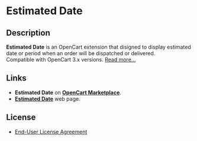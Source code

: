 # Estimated Date

## Description
**Estimated Date** is an OpenCart extension that disigned to display estimated date or period when an order will be dispatched or delivered.  
Compatible with OpenCart 3.x versions.
[Read more...](./module)

## Links
* **Estimated Date** on **[OpenCart Marketplace](https://www.opencart.com/index.php?route=marketplace/extension/info&extension_id=45684)**.
* **[Estimated Date](https://www.ocmod.space/estimated-date)** web page.

## License
* [End-User License Agreement](EULA.txt)
